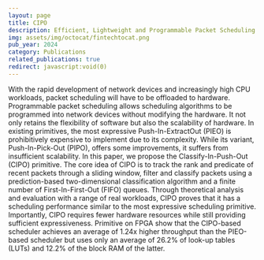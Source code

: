 ```yaml
---
layout: page
title: CIPO
description: Efficient, Lightweight and Programmable Packet Scheduling
img: assets/img/octocat/fintechtocat.png
pub_year: 2024
category: Publications
related_publications: true
redirect: javascript:void(0)
---
```


With the rapid development of network devices and increasingly high CPU workloads, packet scheduling will have to be offloaded to hardware. Programmable packet scheduling allows scheduling algorithms to be programmed into network devices without modifying the hardware. It not only retains the flexibility of software but also the scalability of hardware. In existing primitives, the most expressive Push-In-ExtractOut (PIEO) is prohibitively expensive to implement due to its complexity. While its variant, Push-In-Pick-Out (PIPO), offers some improvements, it suffers from insufficient scalability. In this paper, we propose the Classify-In-Push-Out (CIPO) primitive. The core idea of CIPO is to track the rank and predicate of recent packets through a sliding window, filter and classify packets using a prediction-based two-dimensional classification algorithm and a finite number of First-In-First-Out (FIFO) queues. Through theoretical analysis and evaluation with a range of real workloads, CIPO proves that it has a scheduling performance similar to the most expressive scheduling primitive. Importantly, CIPO requires fewer hardware resources while still providing sufficient expressiveness. Primitive on FPGA show that the CIPO-based scheduler achieves an average of 1.24x higher throughput than the PIEO-based scheduler but uses only an average of 26.2% of look-up tables (LUTs) and 12.2% of the block RAM of the latter. 